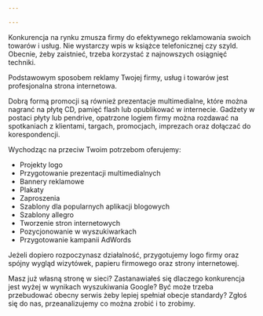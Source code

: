 ```yaml
---

---
```


Konkurencja na rynku zmusza firmy do efektywnego reklamowania swoich towarów i usług. Nie wystarczy wpis w książce telefonicznej czy szyld. Obecnie, żeby zaistnieć, trzeba korzystać z najnowszych osiągnięć techniki.

Podstawowym sposobem reklamy Twojej firmy, usług i towarów jest profesjonalna strona internetowa.

Dobrą formą promocji są również prezentacje multimedialne, które można nagranć na płytę CD, pamięć flash lub opublikować w internecie. Gadżety w postaci płyty lub pendrive, opatrzone logiem firmy można rozdawać na spotkaniach z klientami, targach, promocjach, imprezach oraz dołączać do korespondencji.

Wychodząc na przeciw Twoim potrzebom oferujemy:

* Projekty logo
* Przygotowanie prezentacji multimedialnych
* Bannery reklamowe
* Plakaty
* Zaproszenia
* Szablony dla popularnych aplikacji blogowych
* Szablony allegro
* Tworzenie stron internetowych
* Pozycjonowanie w wyszukiwarkach
* Przygotowanie kampanii AdWords

Jeżeli dopiero rozpoczynasz działalność, przygotujemy logo firmy oraz spójny wygląd wizytówek, papieru firmowego oraz strony internetowej.

Masz już własną stronę w sieci? Zastanawiałeś się dlaczego konkurencja jest wyżej w wynikach wyszukiwania Google? Być może trzeba przebudować obecny serwis żeby lepiej spełniał obecje standardy? Zgłoś się do nas, przeanalizujemy co można zrobić i to zrobimy.